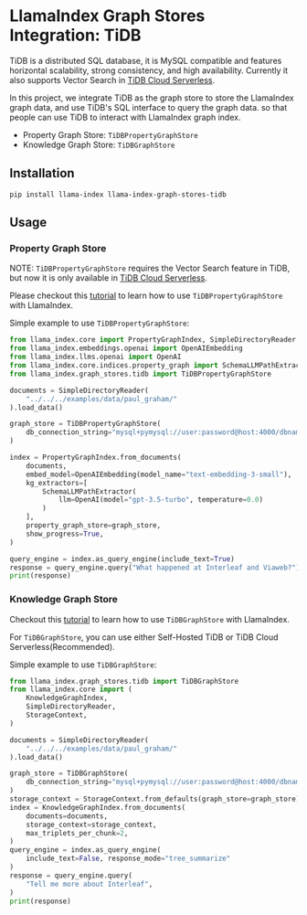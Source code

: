 # LlamaIndex Graph Stores Integration: TiDB

TiDB is a distributed SQL database, it is MySQL compatible and features horizontal scalability, strong consistency, and high availability. Currently it also supports Vector Search in [TiDB Cloud Serverless](https://tidb.cloud/ai).

In this project, we integrate TiDB as the graph store to store the LlamaIndex graph data, and use TiDB's SQL interface to query the graph data. so that people can use TiDB to interact with LlamaIndex graph index.

- Property Graph Store: `TiDBPropertyGraphStore`
- Knowledge Graph Store: `TiDBGraphStore`

## Installation

```shell
pip install llama-index llama-index-graph-stores-tidb
```

## Usage

### Property Graph Store

NOTE: `TiDBPropertyGraphStore` requires the Vector Search feature in TiDB, but now it is only available in [TiDB Cloud Serverless](https://tidb.cloud/ai).

Please checkout this [tutorial](https://github.com/run-llama/llama_index/blob/main/docs/examples/property_graph/property_graph_tidb.ipynb) to learn how to use `TiDBPropertyGraphStore` with LlamaIndex.

Simple example to use `TiDBPropertyGraphStore`:

```python
from llama_index.core import PropertyGraphIndex, SimpleDirectoryReader
from llama_index.embeddings.openai import OpenAIEmbedding
from llama_index.llms.openai import OpenAI
from llama_index.core.indices.property_graph import SchemaLLMPathExtractor
from llama_index.graph_stores.tidb import TiDBPropertyGraphStore

documents = SimpleDirectoryReader(
    "../../../examples/data/paul_graham/"
).load_data()

graph_store = TiDBPropertyGraphStore(
    db_connection_string="mysql+pymysql://user:password@host:4000/dbname?ssl_verify_cert=true&ssl_verify_identity=true",
)

index = PropertyGraphIndex.from_documents(
    documents,
    embed_model=OpenAIEmbedding(model_name="text-embedding-3-small"),
    kg_extractors=[
        SchemaLLMPathExtractor(
            llm=OpenAI(model="gpt-3.5-turbo", temperature=0.0)
        )
    ],
    property_graph_store=graph_store,
    show_progress=True,
)

query_engine = index.as_query_engine(include_text=True)
response = query_engine.query("What happened at Interleaf and Viaweb?")
print(response)
```

### Knowledge Graph Store

Checkout this [tutorial](https://github.com/run-llama/llama_index/blob/main/docs/examples/index_structs/knowledge_graph/TiDBKGIndexDemo.ipynb) to learn how to use `TiDBGraphStore` with LlamaIndex.

For `TiDBGraphStore`, you can use either Self-Hosted TiDB or TiDB Cloud Serverless(Recommended).

Simple example to use `TiDBGraphStore`:

```python
from llama_index.graph_stores.tidb import TiDBGraphStore
from llama_index.core import (
    KnowledgeGraphIndex,
    SimpleDirectoryReader,
    StorageContext,
)

documents = SimpleDirectoryReader(
    "../../../examples/data/paul_graham/"
).load_data()

graph_store = TiDBGraphStore(
    db_connection_string="mysql+pymysql://user:password@host:4000/dbname"
)
storage_context = StorageContext.from_defaults(graph_store=graph_store)
index = KnowledgeGraphIndex.from_documents(
    documents=documents,
    storage_context=storage_context,
    max_triplets_per_chunk=2,
)
query_engine = index.as_query_engine(
    include_text=False, response_mode="tree_summarize"
)
response = query_engine.query(
    "Tell me more about Interleaf",
)
print(response)
```
